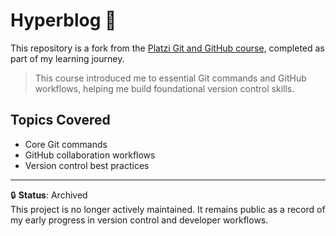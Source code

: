 # Hyperblog 💚

This repository is a fork from the [Platzi Git and GitHub course](https://platzi.com/cursos/git-github/), completed as part of my learning journey.

> This course introduced me to essential Git commands and GitHub workflows, helping me build foundational version control skills.

## Topics Covered

- Core Git commands
- GitHub collaboration workflows
- Version control best practices

---

🔒 **Status**: Archived  
This project is no longer actively maintained. It remains public as a record of my early progress in version control and developer workflows.
